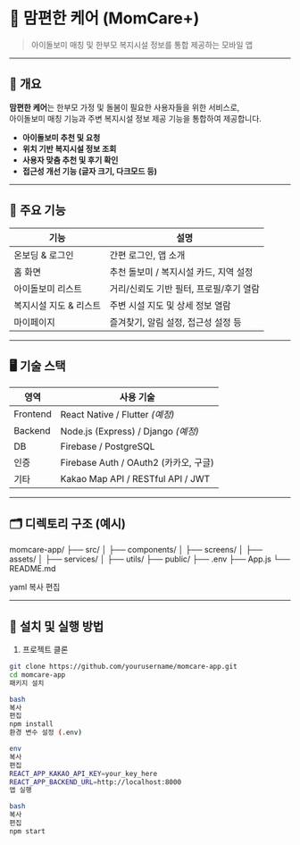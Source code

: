 # 🌸 맘편한 케어 (MomCare+)

> 아이돌보미 매칭 및 한부모 복지시설 정보를 통합 제공하는 모바일 앱

---

## 📌 개요

**맘편한 케어**는 한부모 가정 및 돌봄이 필요한 사용자들을 위한 서비스로,  
아이돌보미 매칭 기능과 주변 복지시설 정보 제공 기능을 통합하여 제공합니다.

- **아이돌보미 추천 및 요청**
- **위치 기반 복지시설 정보 조회**
- **사용자 맞춤 추천 및 후기 확인**
- **접근성 개선 기능 (글자 크기, 다크모드 등)**

---

## 🧩 주요 기능

| 기능 | 설명 |
|------|------|
| 온보딩 & 로그인 | 간편 로그인, 앱 소개 |
| 홈 화면 | 추천 돌보미 / 복지시설 카드, 지역 설정 |
| 아이돌보미 리스트 | 거리/신뢰도 기반 필터, 프로필/후기 열람 |
| 복지시설 지도 & 리스트 | 주변 시설 지도 및 상세 정보 열람 |
| 마이페이지 | 즐겨찾기, 알림 설정, 접근성 설정 등 |

---

## 🖥️ 기술 스택

| 영역 | 사용 기술 |
|------|-----------|
| Frontend | React Native / Flutter *(예정)* |
| Backend | Node.js (Express) / Django *(예정)* |
| DB | Firebase / PostgreSQL |
| 인증 | Firebase Auth / OAuth2 (카카오, 구글) |
| 기타 | Kakao Map API / RESTful API / JWT |

---

## 🗂️ 디렉토리 구조 (예시)

momcare-app/
├── src/
│ ├── components/
│ ├── screens/
│ ├── assets/
│ ├── services/
│ ├── utils/
├── public/
├── .env
├── App.js
└── README.md

yaml
복사
편집

---

## 🚀 설치 및 실행 방법

1. 프로젝트 클론

```bash
git clone https://github.com/yourusername/momcare-app.git
cd momcare-app
패키지 설치

bash
복사
편집
npm install
환경 변수 설정 (.env)

env
복사
편집
REACT_APP_KAKAO_API_KEY=your_key_here
REACT_APP_BACKEND_URL=http://localhost:8000
앱 실행

bash
복사
편집
npm start
